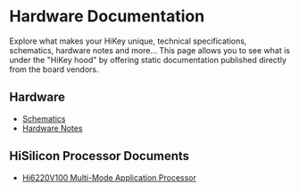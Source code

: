 # Hardware Documentation

Explore what makes your HiKey unique, technical specifications, schematics, hardware notes and more... This page allows you to see what is under the "HiKey hood" by offering static documentation published directly from the board vendors.

## Hardware

- [Schematics](https://github.com/96boards/documentation/blob/master/ConsumerEdition/HiKey/HardwareDocs/HiKey_schematics_LeMaker_version_Rev_A1.pdf)
- [Hardware Notes](HardwareNotes.md)

## HiSilicon Processor Documents

- [Hi6220V100 Multi-Mode Application Processor](https://github.com/96boards/documentation/blob/master/ConsumerEdition/HiKey/HardwareDocs/Hi6220V100_Multi-Mode_Application_Processor_Function_Description.pdf)
